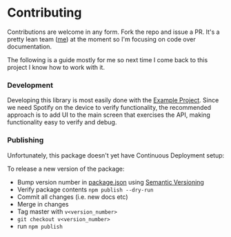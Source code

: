 # Contributing

Contributions are welcome in any form.  Fork the repo and issue a PR.  It's a pretty lean team ([me](https://github.com/cjam)) at the moment so I'm focusing on code over documentation.


The following is a guide mostly for me so next time I come back to this project I know how to work with it.

### Development

Developing this library is most easily done with the [Example Project](./example).  Since we need Spotify on the device to verify functionality, the recommended approach is to add UI to the main screen that exercises the API, making functionality easy to verify and debug.

### Publishing
Unfortunately, this package doesn't yet have Continuous Deployment setup:

To release a new version of the package:

- Bump version number in [package.json](./package.json) using [Semantic Versioning](https://docs.npmjs.com/about-semantic-versioning)
- Verify package contents `npm publish --dry-run`
- Commit all changes (i.e. new docs etc)
- Merge in changes
- Tag master with `v<version_number>` 
- `git checkout v<version_number>`
- run `npm publish`



